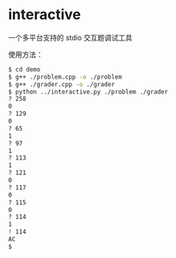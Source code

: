 # interactive

一个多平台支持的 stdio 交互题调试工具

使用方法：

```bash
$ cd demo
$ g++ ./problem.cpp -o ./problem
$ g++ ./grader.cpp -o ./grader
$ python ../interactive.py ./problem ./grader
? 258
0    
? 129
0    
? 65 
1    
? 97 
1    
? 113
1    
? 121
0
? 117
0
? 115
0
? 114
1
! 114
AC
$ 
```

